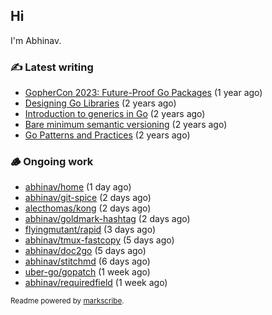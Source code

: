 ## Hi

I'm Abhinav.

### ✍️ Latest writing


- [GopherCon 2023: Future-Proof Go Packages](https://abhinavg.net/2023/09/27/future-proof-packages/) (1 year ago)
- [Designing Go Libraries](https://abhinavg.net/2022/12/06/designing-go-libraries/) (2 years ago)
- [Introduction to generics in Go](https://abhinavg.net/2022/11/23/generics-intro/) (2 years ago)
- [Bare minimum semantic versioning](https://abhinavg.net/2022/11/07/semver/) (2 years ago)
- [Go Patterns and Practices](https://abhinavg.net/2022/09/19/go-patterns-and-practices-talk/) (2 years ago)

### 🪵 Ongoing work


- [abhinav/home](https://github.com/abhinav/home) (1 day ago)
- [abhinav/git-spice](https://github.com/abhinav/git-spice) (2 days ago)
- [alecthomas/kong](https://github.com/alecthomas/kong) (2 days ago)
- [abhinav/goldmark-hashtag](https://github.com/abhinav/goldmark-hashtag) (2 days ago)
- [flyingmutant/rapid](https://github.com/flyingmutant/rapid) (3 days ago)
- [abhinav/tmux-fastcopy](https://github.com/abhinav/tmux-fastcopy) (5 days ago)
- [abhinav/doc2go](https://github.com/abhinav/doc2go) (5 days ago)
- [abhinav/stitchmd](https://github.com/abhinav/stitchmd) (6 days ago)
- [uber-go/gopatch](https://github.com/uber-go/gopatch) (1 week ago)
- [abhinav/requiredfield](https://github.com/abhinav/requiredfield) (1 week ago)

<sub>Readme powered by [markscribe](https://github.com/muesli/markscribe).</sub>
